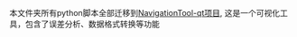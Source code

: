 本文件夹所有python脚本全部迁移到[NavigationTool-qt项目](https://gitee.com/rebeater/NavigationTool_qt), 这是一个可视化工具，包含了误差分析、数据格式转换等功能